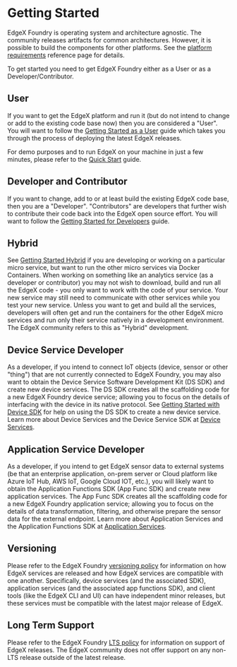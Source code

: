 # Getting Started

EdgeX Foundry is operating system and architecture agnostic. The community releases artifacts for common architectures. However, it is possible to build the components for other platforms. See the [platform requirements](../general/PlatformRequirements) reference page for details.

To get started you need to get EdgeX Foundry either as a User or as a Developer/Contributor.

## User

If you want to get the EdgeX platform and run it (but do not
intend to change or add to the existing code base now) then you
are considered a "User". You will want to follow the
[Getting Started as a User](./Ch-GettingStartedUsers.md) guide which
takes you through the process of deploying the latest EdgeX releases.

For demo purposes and to run EdgeX on your machine in just a few minutes, please refer to the [Quick Start](./quick-start) guide.

## Developer and Contributor

If you want to change, add to or at least build the existing EdgeX code
base, then you are a "Developer". "Contributors" are
developers that further wish to contribute their code back into the
EdgeX open source effort. You will want to follow the
[Getting Started for Developers](./Ch-GettingStartedDevelopers.md) guide.

## Hybrid

See [Getting Started Hybrid](./Ch-GettingStartedHybrid.md) if you
are developing or working on a particular micro service, but want to run
the other micro services via Docker Containers. When working on
something like an analytics service (as a developer or contributor) you
may not wish to download, build and run all the EdgeX code - you only
want to work with the code of your service. Your new service may still
need to communicate with other services while you test your new service.
Unless you want to get and build all the services, developers will often
get and run the containers for the other EdgeX micro services and run
only their service natively in a development environment. The EdgeX
community refers to this as "Hybrid" development.

## Device Service Developer

As a developer, if you intend to connect IoT objects (device, sensor or
other "thing") that are not currently connected to EdgeX Foundry, you
may also want to obtain the Device Service Software Development Kit (DS
SDK) and create new device services. The DS SDK creates all the
scaffolding code for a new EdgeX Foundry device service; allowing you to
focus on the details of interfacing with the device in its native
protocol. See [Getting Started with Device SDK](./Ch-GettingStartedSDK.md)
for help on using the DS SDK to create a new device service. Learn more
about Device Services and the Device Service SDK at
[Device Services](../microservices/device/Ch-DeviceServices.md).

## Application Service Developer

As a developer, if you intend to get EdgeX sensor data to external
systems (be that an enterprise application, on-prem server or Cloud
platform like Azure IoT Hub, AWS IoT, Google Cloud IOT, etc.), you will
likely want to obtain the Application Functions SDK (App Func SDK) and
create new application services. The App Func SDK creates all the
scaffolding code for a new EdgeX Foundry application service; allowing
you to focus on the details of data transformation, filtering, and
otherwise prepare the sensor data for the external endpoint. Learn more
about Application Services and the Application Functions SDK at
[Application Services](../microservices/application/ApplicationServices.md).

## Versioning

Please refer to the EdgeX Foundry [versioning policy](https://wiki.edgexfoundry.org/pages/viewpage.action?pageId=21823969) for information on how EdgeX services are released and how EdgeX services are compatible with one another.  Specifically, device services (and the associated SDK), application services (and the associated app functions SDK), and client tools (like the EdgeX CLI and UI) can have independent minor releases, but these services must be compatible with the latest major release of EdgeX.

## Long Term Support

Please refer to the EdgeX Foundry [LTS policy](https://wiki.edgexfoundry.org/pages/viewpage.action?pageId=69173332) for information on support of EdgeX releases. The EdgeX community does not offer support on any non-LTS release outside of the latest release.